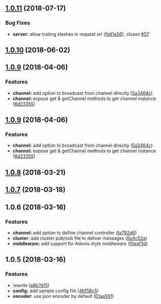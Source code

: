 <a name="1.0.11"></a>
## [1.0.11](https://github.com/adonisjs/adonis-websocket/compare/v1.0.10...v1.0.11) (2018-07-17)


### Bug Fixes

* **server:** allow trailing slashes in request url ([fb61e56](https://github.com/adonisjs/adonis-websocket/commit/fb61e56)), closes [#57](https://github.com/adonisjs/adonis-websocket/issues/57)



<a name="1.0.10"></a>
## [1.0.10](https://github.com/adonisjs/adonis-websocket/compare/v1.0.9...v1.0.10) (2018-06-02)



<a name="1.0.9"></a>
## [1.0.9](https://github.com/adonisjs/adonis-websocket/compare/v1.0.8...v1.0.9) (2018-04-06)


### Features

* **channel:** add option to broadcast from channel directly ([5a3464c](https://github.com/adonisjs/adonis-websocket/commit/5a3464c))
* **channel:** expose get & getChannel methods to get channel instance ([6d23355](https://github.com/adonisjs/adonis-websocket/commit/6d23355))



<a name="1.0.9"></a>
## [1.0.9](https://github.com/adonisjs/adonis-websocket/compare/v1.0.8...v1.0.9) (2018-04-06)


### Features

* **channel:** add option to broadcast from channel directly ([5a3464c](https://github.com/adonisjs/adonis-websocket/commit/5a3464c))
* **channel:** expose get & getChannel methods to get channel instance ([6d23355](https://github.com/adonisjs/adonis-websocket/commit/6d23355))



<a name="1.0.8"></a>
## [1.0.8](https://github.com/adonisjs/adonis-websocket/compare/v1.0.7...v1.0.8) (2018-03-21)



<a name="1.0.7"></a>
## [1.0.7](https://github.com/adonisjs/adonis-websocket/compare/v1.0.6...v1.0.7) (2018-03-18)



<a name="1.0.6"></a>
## 1.0.6 (2018-03-16)


### Features

* **channel:** add option to define channel controller ([fa792d6](https://github.com/adonisjs/adonis-websocket/commit/fa792d6))
* **cluster:** add cluster pub/sub file to deliver messages ([6a4c52a](https://github.com/adonisjs/adonis-websocket/commit/6a4c52a))
* **middleware:** add support for Adonis style middleware ([f0eaf3d](https://github.com/adonisjs/adonis-websocket/commit/f0eaf3d))



<a name="1.0.5"></a>
## 1.0.5 (2018-03-16)


### Features

* rewrite ([a8b7d15](https://github.com/adonisjs/adonis-websocket/commit/a8b7d15))
* **config:** add sample config file ([4bf58c5](https://github.com/adonisjs/adonis-websocket/commit/4bf58c5))
* **encoder:** use json encoder by default ([01aa591](https://github.com/adonisjs/adonis-websocket/commit/01aa591))
